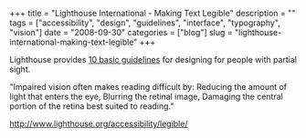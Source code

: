 +++
title = "Lighthouse International - Making Text Legible"
description = ""
tags = ["accessibility", "design", "guidelines", "interface", "typography", "vision"]
date = "2008-09-30"
categories = ["blog"]
slug = "lighthouse-international-making-text-legible"
+++



<p>Lighthouse provides <a href="http://www.lighthouse.org/accessibility/legible/">10 basic guidelines</a> for designing for people with partial sight. </p>
<p>"Impaired vision often makes reading difficult by: Reducing the amount of light that enters the eye, Blurring the retinal image, Damaging the central portion of the retina best suited to reading."</p>
    
  <a href="http://www.lighthouse.org/accessibility/legible/">http://www.lighthouse.org/accessibility/legible/</a>
